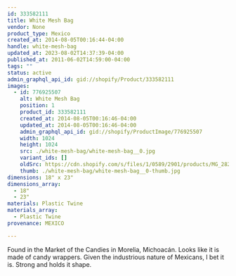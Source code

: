 ```yaml
---
id: 333582111
title: White Mesh Bag
vendor: None
product_type: Mexico
created_at: 2014-08-05T00:16:44-04:00
handle: white-mesh-bag
updated_at: 2023-08-02T14:37:39-04:00
published_at: 2011-06-02T14:59:00-04:00
tags: ""
status: active
admin_graphql_api_id: gid://shopify/Product/333582111
images:
  - id: 776925507
    alt: White Mesh Bag
    position: 1
    product_id: 333582111
    created_at: 2014-08-05T00:16:46-04:00
    updated_at: 2014-08-05T00:16:46-04:00
    admin_graphql_api_id: gid://shopify/ProductImage/776925507
    width: 1024
    height: 1024
    src: ./white-mesh-bag/white-mesh-bag__0.jpg
    variant_ids: []
    oldSrc: https://cdn.shopify.com/s/files/1/0589/2901/products/MG_2823.jpeg?v=1407212206
    thumb: ./white-mesh-bag/white-mesh-bag__0-thumb.jpg
dimensions: 18" x 23"
dimensions_array:
  - 18"
  - 23"
materials: Plastic Twine
materials_array:
  - Plastic Twine
provenance: MEXICO

---
```


Found in the Market of the Candies in Morelia, Michoacán. Looks like it is made of candy wrappers. Given the industrious nature of Mexicans, I bet it is. Strong and holds it shape.